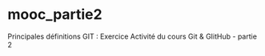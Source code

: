 mooc_partie2
============

 Principales définitions GIT : Exercice Activité du cours Git &amp; GIitHub - partie 2

